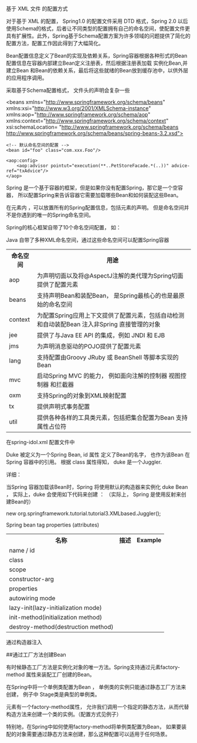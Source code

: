 基于 XML 文件 的配置方式

对于基于 XML 的配置， Spring1.0 的配置文件采用 DTD 格式，Spring 2.0 以后使用Schema的格式，后者让不同类型的配置拥有自己的命名空间，使配置文件更具有扩展性。此外，Spring基于Schema配置方案为许多领域的问题提供了简化的配置方法，配置工作因此得到了大幅简化。

Bean配置信息定义了Bean的实现及依赖关系，Spring容器根据各种形式的Bean配置信息在容器内部建立Bean定义注册表，然后根据注册表加载 实例化Bean,并建立Bean 和Bean的依赖关系，最后将这些就绪的Bean放到缓存池中，以供外层的应用程序调用。

采取基于Schema配置格式， 文件头的声明会复杂一些 
<?xml version="1.0" encoding="UTF-8" ?>
<beans 
	xmlns="http://www.springframework.org/schema/beans" <!--默认命名空间 -->
    xmlns:xsi="http://www.w3.org/2001/XMLSchema-instance" <!--xsi标准命名空间，用于指定自定义命名空间的Schema文件 -->
    <!--自定义命名空间, aop是该命名空间的简称 -->
    xmlns:aop="http://www.springframework.org/schema/aop"
    xmlns:context="http://www.springframework.org/schema/context"
    <!-- 为每个命名空间指定具体的Schema文件-->
    xsi:schemaLocation=
        "http://www.springframework.org/schema/beans
       	http://www.springframework.org/schema/beans/spring-beans-3.2.xsd"> 
    
    <!-- 默认命名空间的配置 -->
    <bean id="foo" class="com.xxx.Foo"/>
    
    <aop:config>
        <aop:advisor pointut="execution(**..PetStoreFacade.*(..))" advice-ref="txAdvice"/>
    </aop>

</beans>

Spring 是一个基于容器的框架，但是如果你没有配置Spring，那它是一个空容器， 所以配置Spring来告诉容器它需要加载哪些Bean和如何装配这些Bean。

在<beans>元素内  ，可以放置所有的Spring配置信息，包括<bean>元素的声明。 但是<beans>命名空间并不是你遇到的唯一的Spring命名空间。

Spring的核心框架自带了10个命名空间配置， 如：



Java 自带了多种XML命名空间，通过这些命名空间可以配置Spring容器

<table>
<tr>
    <th>命名空间</th>
    <th>用途</th>
</tr>
<tr>
    <td>aop</td>
    <td>为声明切面以及将@AspectJ注解的类代理为Spring切面提供了配置元素</td>
</tr>
<tr>
    <td>beans</td>
    <td>支持声明Bean和装配Bean， 是Spring最核心的也是最原始的命名空间</td>
</tr>
<tr>
    <td>context</td>
    <td>为配置Spring应用上下文提供了配置元素，包括自动检测和自动装配Bean 注入非Spring 直接管理的对象</td>
</tr>
<tr>
    <td>jee</td>
    <td>提供了与Java EE API 的集成，例如 JNDI 和 EJB</td>
</tr>
<tr>
    <td>jms</td>
    <td>为声明消息驱动的POJO提供了配置元素</td>
</tr>
<tr>
    <td>lang</td>
    <td>支持配置由Groovy JRuby 或 BeanShell 等脚本实现的Bean </td>
</tr>
<tr>
    <td>mvc</td>
    <td>启动Spring MVC 的能力， 例如面向注解的控制器 视图控制器 和拦截器</td>
</tr>
<tr>
    <td>oxm</td>
    <td>支持Spring的对象到XML映射配置</td>
</tr>
<tr>
    <td>tx</td>
    <td>提供声明式事务配置</td>
</tr>
<tr>
    <td>util</td>
    <td>提供各种各样的工具类元素，包括把集合配置为Bean 支持属性占位符</td>
</tr>
</table>


在spring-idol.xml 配置文件中
<bean id="duke" class="org.springframework.tutorial.tutorial3.XMLbased.Juggler">

Duke 被定义为一个Spring Bean, id 属性 定义了Bean的名字， 也作为该Bean 在Spring 容器中的引用。
根据 class 属性得知， duke 是一个Juggler.

详细：

当Spring 容器加载该Bean时，Spring 将使用默认的构造器来实例化 duke Bean ， 实际上，duke 会使用如下代码来创建 ： （实际上， Spring 是使用反射来创建Bean的）

new org.springframework.tutorial.tutorial3.XMLbased.Juggler();


Spring bean tag properties (attributes)

<table>
<tr>
    <th>名称</th>
    <th>描述</th>
    <th>Example</th>
</tr>
<tr>
    <td>name / id</td>
    <td></td>
    <td></td>
</tr>
<tr>
    <td>class</td>
    <td></td>
    <td></td>
</tr>
<tr>
    <td>scope</td>
    <td></td>
    <td></td>
</tr>
<tr>
    <td>constructor-arg</td>
    <td></td>
    <td></td>
</tr>
<tr>
    <td>properties</td>
    <td></td>
    <td></td>
</tr>
<tr>
    <td>autowiring mode</td>
    <td></td>
    <td></td>
</tr>
<tr>
    <td>lazy-init(lazy-initialization mode)</td>
    <td></td>
    <td></td>
</tr>
<tr>
    <td>init-method(initialization method)</td>
    <td></td>
    <td></td>
</tr>
<tr>
    <td>destroy-method(destruction method)</td>
    <td></td>
    <td></td>
</tr>
</table>


通过构造器注入


##通过工厂方法创建Bean

有时候静态工厂方法是实例化对象的唯一方法。Spring支持通过<bean>元素factory-method 属性来装配工厂创建的Bean。


在Spring中将一个单例类配置为Bean ， 单例类的实例只能通过静态工厂方法来创建， 例子中 Stage类是典型的单例类。

<bean>元素有一个factory-method属性， 允许我们调用一个指定的静态方法，从而代替构造方法来创建一个类的实例。（配置方式见例子）

特别地，在Spring中如何使用factory-method将单例类配置为Bean， 如果要装配的对象需要通过静态方法来创建，那么这种配置可以适用于任何场景。











